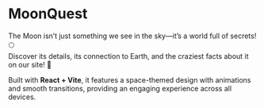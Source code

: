 # MoonQuest
The Moon isn’t just something we see in the sky—it’s a world full of secrets! 🌕  
Discover its details, its connection to Earth, and the craziest facts about it on our site! 🚀  

Built with **React + Vite**, it features a space-themed design with animations and smooth transitions, providing an engaging experience across all devices.


